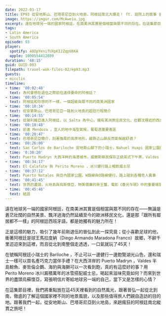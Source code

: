 ```yaml
---
date: 2022-03-17
title: EP93 從安地斯山、巴塔哥尼亞到火地島，阿根廷南北大爆走！ ft. 庭院上的故事 晉弘
image: https://imgur.com/McAweiu.jpg
excerpt: 遠在地球另一端的國家阿根廷，在南美洲其實是個相當與眾不同的存在。在這集節目裡，我們將重點放在這45天裡看到的自然風光，跟著晉弘一起從北到南，徹底的了解這個國家裡不同的地景風貌，以及那些值得旅人們親自造訪的目的地。跟著我們一起來趟瘋狂的阿根廷南北縱貫之旅吧！
tags:
- Latin America
- South America
episode: 93
player:
  spotify: 48OpYenifUXpKI2ZqpU8KA
  apple: 1000554412809
duration: '48:15'
guid: GUID-093
filepath: travel-wok-files-02/ep93.mp3
guests:
- micclin
timeline:
- time: '00:02:48'
  text: 為何會想在退伍之際前往遠得要命的阿根廷？
- time: '00:05:54'
  text: 阿根廷和你想的不一樣，一個超級與眾不同的南美洲國家
- time: '00:10:34'
  text: 從安第斯山、巴塔哥尼亞一路到火地島的超狂行程簡介
- time: '00:14:55'
  text: 從玻利維亞進入阿根廷，以 Salta 為中心，擁有美洲原住民文化、壯觀沈積岩的西北部
- time: '00:18:48'
  text: 前進 Mendoza ，宜人的地中海型氣候，葡萄酒重要產區
- time: '00:20:47'
  text: 巴塔哥尼亞簡介，刮著強風的高原地形，越靠近山脈反而氣候越舒適？
- time: '00:26:00'
  text: San Carlos de Bariloche 安地斯山腳下的小瑞士，Nahuel Huapi 國家公園的七湖絕景
- time: '0:30:20'
  text: Puerto Madryn 大西洋畔的海港城市，威爾斯移民保存正統英式下午茶，Valdes 半島鯨魚、麥哲倫企鵝、海豹與海獅一次看到飽
- time: '00:34:17'
  text: El Calafate 與 Perito Moreno ，冰川健行路上暢飲威士忌
- time: '00:37:12'
  text: Puerto Natales 與百內國家公園，W路線與O路線健行，路上碰到各種奇人異事
- time: '00:41:45'
  text: 世界的盡頭，火地島與烏斯懷亞，物美價廉的帝王蟹，電影《春光乍現》中的重要場景
- time: '00:45:46'
  text: 結語
---
```

遠在地球另一端的國家阿根廷，在南美洲其實是個相當與眾不同的存在——無論是蒼茫壯闊的自然美景、飄洋過海仍然延續至今的歐洲移民文化，還是那「跟所有鄰居都不一樣」的阿根廷西班牙語，都是她獨有的魅力所在！

正是這樣的魅力，吸引了幾年前剛退伍的晉弘到此一探究竟；從小喜歡足球的他，衝著阿根廷是球王馬拉度納（Diego Armando Maradona Franco）故鄉，不辭千里迢迢來到這裡，而且從北到南整個走透透，一口氣就玩了45天！

在號稱阿根廷小瑞士的 Bariloche ，不止可以一邊健行一邊飽覽湖光山色，還和瑞士一樣可以買名產巧克力當伴手禮？在大西洋岸的 Puerto Madryn ，Valdes 半島鯨魚、麥哲倫企鵝、海豹與海獅可以一次看到飽，真的有這麼好的事？用 Perito Moreno 冰川澱積萬年的冰雪搭配威士忌，喝起來滋味究竟如何？而來到世界的盡頭烏蘇懷亞，寫張明信片寄給地球另一端的自己，當下又是怎樣的心情？

在這集節目裡，我們將重點放在這45天裡看到的自然風光，跟著晉弘一起從北到南，徹底的了解這個國家裡不同的地景風貌，以及那些值得旅人們親自造訪的目的地。跟著我們一起，從安地斯山、巴塔哥尼亞到火地島，來趟瘋狂的阿根廷南北縱貫之旅吧！
